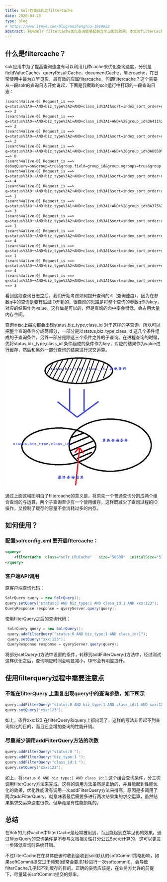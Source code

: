 ```yaml
---
title: Solr性能优化之filterCache
date: 2020-04-20
type: blog
# https://www.iteye.com/blog/mozhenghua-1989932
abstract: 利用Solr filterCache优化查询能够起到立竿见影的效果，本文对filterCache的原理及如何应用作了详细介绍 
---
```


## 什么是filtercache？

solr应用中为了提高查询速度有可以利用几种cache来优化查询速度，分别是fieldValueCache，queryResultCache，documentCache，filtercache，在日常使用中最为立竿见影，最有效的应属filtercache，何谓filtercache？这个需要从一段solr的查询日志开始说起，下面是我截取的solr运行中打印的一段查询日志：
```shell script
[search4alive-0] Request_is ==> q=status%3A0++AND+biz_type%3A2+AND+class_id%3A1&sort=index_sort_order+desc&start=0&rows=5,queryTime_is ==> 2                                      
[search4alive-0] Request_is ==> q=status%3A0++AND+biz_type%3A1+AND+class_id%3A1+AND+%28group_id%3A411%29&sort=gmt_create+desc&start=0&rows=20,queryTime_is ==> 2                  
[search4alive-0] Request_is ==> q=status%3A0++AND+biz_type%3A2+AND+class_id%3A1&sort=index_sort_order+desc&start=0&rows=5,queryTime_is ==> 2                                      
[search4alive-0] Request_is ==> q=status%3A0++AND+biz_type%3A1+AND+class_id%3A1+AND+%28group_id%3A8059%29&sort=gmt_create+desc&start=0&rows=20,queryTime_is ==> 0                 
[search4alive-0] Request_is ==> debugQuery=on&group=true&group.field=group_id&group.ngroups=true&group.sort=gmt_create+desc&q=status%3A0++AND+biz_type%3A1+AND+class_id%3A1+AND+ha
[search4alive-0] Request_is ==> q=status%3A0++AND+biz_type%3A2+AND+class_id%3A1&sort=index_sort_order+desc&start=30&rows=30,queryTime_is ==> 4                                    
[search4alive-0] Request_is ==> q=status%3A0++AND+biz_type%3A2+AND+class_id%3A1&sort=index_sort_order+desc&start=0&rows=5,queryTime_is ==> 1                                      
[search4alive-0] Request_is ==> q=status%3A0++AND+biz_type%3A1+AND+class_id%3A1+AND+%28group_id%3A375%29&sort=gmt_create+desc&start=0&rows=20,queryTime_is ==> 3                  
[search4alive-0] Request_is ==> q=status%3A0++AND+biz_type%3A2+AND+class_id%3A1&sort=index_sort_order+desc&start=0&rows=5,queryTime_is ==> 1                                      
[search4alive-0] Request_is ==> q=status%3A0++AND+biz_type%3A2+AND+class_id%3A1&sort=index_sort_order+desc&start=0&rows=30,queryTime_is ==> 4                                     
[search4alive-0] Request_is ==> q=status%3A0++AND+biz_type%3A2+AND+class_id%3A1&sort=index_sort_order+desc&start=0&rows=5,queryTime_is ==> 1                                      
[search4alive-0] Request_is ==> q=status%3A0++AND+biz_type%3A2+AND+class_id%3A1&sort=index_sort_order+desc&start=0&rows=30,queryTime_is ==> 4                                     
[search4alive-0] Request_is ==> q=status%3A0++AND+biz_type%3A2+AND+class_id%3A1&sort=index_sort_order+desc&start=0&rows=30,queryTime_is ==> 3                                     
```

看到这段查询日志之后，我们开始考虑如何提升查询的rt（查询速度），因为在参数q中的查询是要有磁盘IO开销的，很自然的思路是将整个查询的参数q作为key，对应的结果作为value，这样做是可以的，但是查询的命中率会很低，会占用大量内存空间。

查询`参数q`上每次都会出现status,biz_type,class_id 对于这样的字查询，所以可以把整个查询条件分成两部分，一部分是以status,biz_type,class_id 这几个条件组成的子查询条件，另外一部分是除这三个条件之外的子查询。在进程查询的时候，先将status,biz_type,class_id 条件组成的条件作为key，对应的结果作为value进行缓存，然后和另外一部分查询的结果进行求交运算。
![](filter-cache-diagram.png)

通过上面这幅图明白了filtercache的意义是，将原先一个普通查询分割成两个组合查询的与运算，两个子查询至少有一个使用缓存，这样既减少了查询过程的IO操作，又控制了缓存的容量不会消耗过多的内存。

## 如何使用？

### 配置solrconfig.xml 要开启fltercache：
```xml
<query>  
    <filterCache  class="solr.LRUCache"   size="50000"  initialSize="512"      autowarmCount="0"/>  
</query>
```
### 客户端API调用

原客户端查询代码：
```java
SolrQuery query = new SolrQuery();
query.setQuery("status:0 AND biz_type:1 AND class_id:1 AND xxx:123");  
QueryResponse response = qyeryServer.query(query);  
```
使用filterQuery之后的查询代码：
```java
 SolrQuery query = new SolrQuery();
 query.addFilterQuery("status:0 AND biz_type:1 AND class_id:1");  
 query.setQuery("xxx:123");
 QueryResponse response = qyeryServer.query(query); 
```
将部分setQuery()方法中设置的条件，转移到addFilterQuery()方法中，经过测试这样优化之后，查询响应时间会明显减小，QPS会有明显提升。

## 使用filterquery过程中需要注意点

### 不能在filterQuery 上重复出现query中的查询参数，如下所示
```java
query.addFilterQuery("status:0 AND biz_type:1 AND class_id:1 AND xxx:123");
query.setQuery("xxx:123");
```
 如上，条件xxx:123 在filterQuery和query上都出现了，这样的写法非但起不到查询优化的目的，而且还会增加查询的性能开销。

### 尽量减少调用addFilterQuery方法的次数

```java
query.addFilterQuery("status:0 ");
query.addFilterQuery("biz_type:1 ");
query.addFilterQuery("class_id:1 ");
query.setQuery("xxx:123");
```
如上，将`status:0 AND biz_type:1 AND class_id:1` 这个组合查询条件，分三次调用filterQuery方法来完成，这样的调用方法虽然是正确的，并且能起到性能优化的效果，优化性能没有调用一次addFilterQuery方法来得高，原因是多调用了两次addFilterQuery，就意味着最后需要多进行两次结果集的求交运算，虽然结果集求交运算速度很快，但毕竟是有性能损耗的。

## 总结

在Solr的几种cache中filterCache是经常被用到，而且能起到立竿见影的效果。通过filterQuery的查询条件是不参与文档相关性打分公式Socre计算的，这可以更进一步降低查询时系统开销。

不过filterCache在在具体应该时收到会收到solr默认的softCommit策略影响，如果softCommit提交过于频繁(经常会要求1秒进行一次softcommit)，会导致filterCache几乎起不到缓存的目的。正确的姿势应该是，在业务方允许的前提下，尽量延长softCommit提交的频率。


